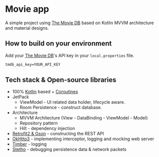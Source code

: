 # Movie app
A simple project using [The Movie DB](https://www.themoviedb.org) based on Kotlin MVVM architecture and material designs.<br>

## How to build on your environment
Add your [The Movie DB](https://www.themoviedb.org)'s API key in your `local.properties` file.
```xml
tmdb_api_key=YOUR_API_KEY
```

## Tech stack & Open-source libraries
- 100% [Kotlin](https://kotlinlang.org/) based + [Coroutines](https://github.com/Kotlin/kotlinx.coroutines)
- JetPack
    - ViewModel - UI related data holder, lifecycle aware.
    - Room Persistence - construct database.
- Architecture
    - MVVM Architecture (View - DataBinding - ViewModel - Model)
    - Repository pattern
    - Hilt - dependency injection
- [Retrofit2 & Gson](https://github.com/square/retrofit) - constructing the REST API
- [OkHttp3](https://github.com/square/okhttp) - implementing interceptor, logging and mocking web server
- [Timber](https://github.com/JakeWharton/timber) - logging
- [Stetho](https://github.com/facebook/stetho) - debugging persistence data & network packets



